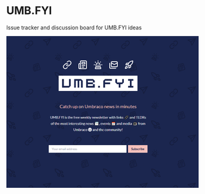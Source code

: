 # UMB.FYI
Issue tracker and discussion board for UMB.FYI ideas

![UMB.FYI Landing Page](./assets/screenshot.png)